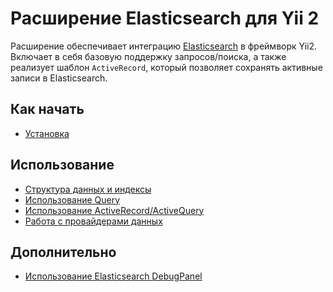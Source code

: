 # Расширение Elasticsearch для Yii 2

Расширение обеспечивает интеграцию [Elasticsearch](https://www.elastic.co/products/elasticsearch) в фреймворк Yii2.
Включает в себя базовую поддержку запросов/поиска, а также реализует шаблон `ActiveRecord`, который позволяет сохранять
активные записи в Elasticsearch.


## Как начать

* [Установка](installation.md)


## Использование

* [Структура данных и индексы](mapping-indexing.md)
* [Использование Query](usage-query.md)
* [Использование ActiveRecord/ActiveQuery](usage-ar.md)
* [Работа с провайдерами данных](usage-data-providers.md)


## Дополнительно

* [Использование Elasticsearch DebugPanel](topics-debug.md)
